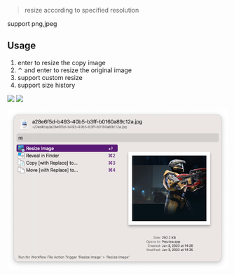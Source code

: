 > resize according to specified resolution


support png,jpeg

## Usage

1. enter to resize the copy image
2. ⌃ and enter to resize the original image
3. support custom resize
4. support size history



![](https://img.shields.io/badge/version-v0.2-green?style=for-the-badge)
[![](https://img.shields.io/badge/download-click-blue?style=for-the-badge)](https://github.com/alanhe421/alfred-workflows/raw/master/img-resize/Resize%20Image.alfredworkflow)




<!-- more -->

![](./screenshot.png)
